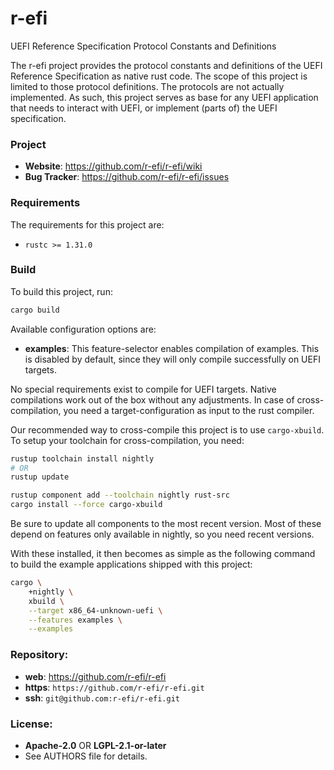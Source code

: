 r-efi
=====

UEFI Reference Specification Protocol Constants and Definitions

The r-efi project provides the protocol constants and definitions of the
UEFI Reference Specification as native rust code. The scope of this project is
limited to those protocol definitions. The protocols are not actually
implemented. As such, this project serves as base for any UEFI application that
needs to interact with UEFI, or implement (parts of) the UEFI specification.

### Project

 * **Website**: <https://github.com/r-efi/r-efi/wiki>
 * **Bug Tracker**: <https://github.com/r-efi/r-efi/issues>

### Requirements

The requirements for this project are:

 * `rustc >= 1.31.0`

### Build

To build this project, run:

```sh
cargo build
```

Available configuration options are:

 * **examples**: This feature-selector enables compilation of examples. This
                 is disabled by default, since they will only compile
                 successfully on UEFI targets.

No special requirements exist to compile for UEFI targets. Native compilations
work out of the box without any adjustments. In case of cross-compilation, you
need a target-configuration as input to the rust compiler.

Our recommended way to cross-compile this project is to use `cargo-xbuild`. To
setup your toolchain for cross-compilation, you need:

```sh
rustup toolchain install nightly
# OR
rustup update

rustup component add --toolchain nightly rust-src
cargo install --force cargo-xbuild
```

Be sure to update all components to the most recent version. Most of these
depend on features only available in nightly, so you need recent versions.

With these installed, it then becomes as simple as the following command to
build the example applications shipped with this project:

```sh
cargo \
    +nightly \
    xbuild \
    --target x86_64-unknown-uefi \
    --features examples \
    --examples
```

### Repository:

 - **web**:   <https://github.com/r-efi/r-efi>
 - **https**: `https://github.com/r-efi/r-efi.git`
 - **ssh**:   `git@github.com:r-efi/r-efi.git`

### License:

 - **Apache-2.0** OR **LGPL-2.1-or-later**
 - See AUTHORS file for details.
